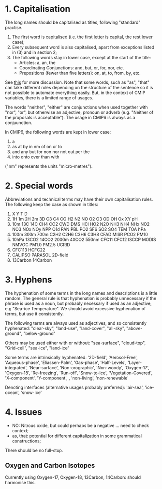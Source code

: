 
# 1. Capitalisation

The long names should be capitalised as titles, following "standard" practise.
1. The first word is capitalised (i.e. the first letter is capital, the rest lower case);
2. Every subsequent word is also capitalised, apart from exceptions listed in (3) and in section 2;
3. The following words stay in lower case, except at the start of the title:
    - Articles: a, an, the
    - Coordinating Conjunctions: and, but, or, for, nor, etc.
    - Prepositions (fewer than five letters): on, at, to, from, by, etc.
    
See [this](https://english.stackexchange.com/questions/14/which-words-in-a-title-should-be-capitalized ) for more discussion. Note that some words, such as "as", "that" can take different roles depending on the structure of the sentence so it is not possible to automate everything easily. But, in the context of CMIP variables, there is a limited range of usages.

The words "neither", "either" are conjunctions when used together with "nor", "or", but otherwise an adjective, pronoun or adverb (e.g. "Neither of the proposals is acceptable"). The usage in CMIP6 is always as a conjuunction.

In CMIP6, the following words are kept in lower case:
1. a
2. as at by in nm of on or to
3. and any but for non nor not out per the
4. into onto over than with

("nm" represents the units "micro-metres").

# 2. Special words

Abbreviations and technical terms may have their own capitalisation rules. The following keep the case as shown in titles:
1. X Y T D
2. 1H 1m 2H 2m 3D C3 C4 CO H2 N2 NO O2 O3 OD OH Ox XY pH
3. 10m 13C 14C CH4 CO2 CWD DMS HCl HO2 N2O NH3 NH4 NHx NO2 NO3 NOx NOy NPP O1d PAN PBL PO2 SF6 SO2 SO4 TEM TOA hPa
4. 100m 300m 700m C2H2 C2H6 C3H6 C3H8 CFAD MISR PCO2 PM10
5. 10hPa 13CO2 14CO2 2000m 4XCO2 550nm CFC11 CFC12 ISCCP MODIS NMVOC PM1.0 PM2.5 UGRID
6. CFC113 HCFC22
7. CALIPSO PARASOL 2D-field
8. 13Carbon 14Carbon

# 3. Hyphens

The hyphenation of some terms in the long names and descriptions is a little random. The general rule is that hyphenation is probably unnecessary if the phrase is used as a noun, but probably necessary if used as an adjective, e.g "Sea-ice Temperature". We should avoid excessive hyphenation of terms, but use it consistently.

The following terms are always used as adjectives, and so consistently hyphenated:
"clear-sky", "land-use", "land-cover", "all-sky", "above-ground", "below-ground"

Others may be used either with or without:
"sea-surface", "cloud-top", "Grid-cell", "sea-ice", "land-ice"

Some terms are intrinsically hyphenated:
'2D-field', 'Aerosol-Free', 'Aqueous-phase', 'Eliassen-Palm', 'Gas-phase', 'Half-Levels', 'Layer-integrated', 'Near-surface', 'Non-orographic', 'Non-woody', 'Oxygen-17', 'Oxygen-18', 'Re-freezing', 'Run-off',  'Snow-to-Ice', 'Vegetation-Covered', 'X-component', 'Y-component', , 'non-living', 'non-renewable'

Denoting interfaces (alternative usages probably preferred):
'air-sea', 'ice-ocean', 'snow-ice'

# 4. Issues

- NO: Nitrous oxide, but could perhaps be a negative ... need to check context;
- as, that: potential for different capitalization in some grammatical constructions;

There should be no full-stop.

## Oxygen and Carbon Isotopes

Currently using Oxygen-17, Oxygen-18, 13Carbon, 14Carbon: should harmonise this.


